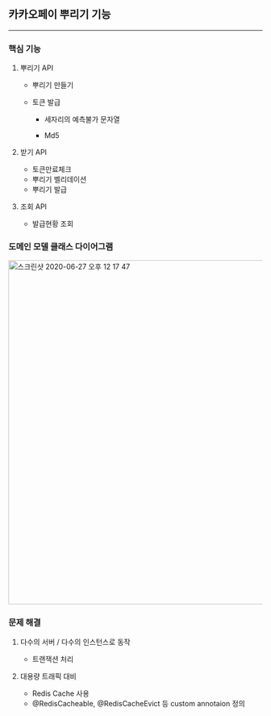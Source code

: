 ## 카카오페이 뿌리기 기능

---

### 핵심 기능 

1. 뿌리기 API 
   - 뿌리기 만들기
   - 토큰 발급 

     - 세자리의 예측불가 문자열

     - Md5
2. 받기 API 
   - 토큰만료체크 
   - 뿌리기 벨리데이션 
   - 뿌리기 발급 
3. 조회 API 

   - 발급현황 조회 

### 도메인 모델 클래스 다이어그램
<img width="682" alt="스크린샷 2020-06-27 오후 12 17 47" src="https://user-images.githubusercontent.com/22117193/85913476-3f88cf80-b870-11ea-9028-148ab35aac3f.png">

### 문제 해결 

1. 다수의 서버 / 다수의 인스턴스로 동작

   - 트랜잭션 처리 

2. 대용량 트래픽 대비

   - Redis Cache 사용
   - @RedisCacheable, @RedisCacheEvict 등 custom annotaion 정의 
